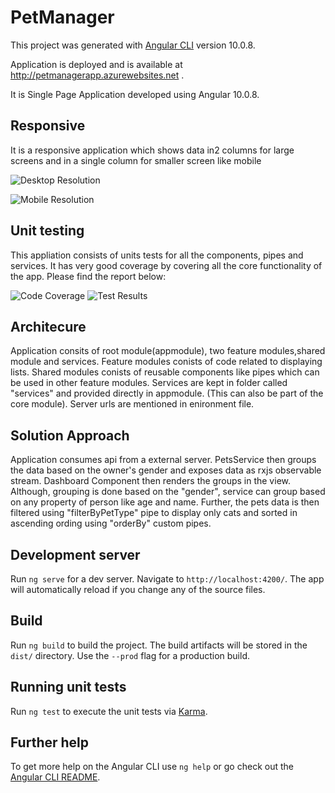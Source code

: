 # PetManager

This project was generated with [Angular CLI](https://github.com/angular/angular-cli) version 10.0.8.

Application is deployed and is available at http://petmanagerapp.azurewebsites.net .

It is Single Page Application developed using Angular 10.0.8.

## Responsive 
It is a responsive application which shows data in2 columns for large screens and in a single column for smaller screen like mobile 

![Desktop Resolution](https://petmanager.s3-ap-southeast-2.amazonaws.com/pet-manager_tablet_resolution.PNG)

![Mobile Resolution](https://petmanager.s3-ap-southeast-2.amazonaws.com/pet-manager_mobile_resolution.PNG)

## Unit testing 

This appliation consists of units tests for all the  components, pipes and services. It has very good coverage by covering all the core functionality of the app. 
Please find the report below:

![Code Coverage](https://petmanager.s3-ap-southeast-2.amazonaws.com/code-coverage.PNG)
![Test Results](https://petmanager.s3-ap-southeast-2.amazonaws.com/test_results.PNG)

## Architecure 
Application consits of root module(appmodule), two feature modules,shared module and services.
Feature modules conists of code related to displaying lists.
Shared modules conists of reusable components like pipes which can be used in other feature modules.
Services are kept in folder called "services" and provided directly in appmodule. (This can also be part of the core module).
Server urls are mentioned in enironment file.

## Solution Approach
Application consumes api from a external server. PetsService then groups the data based on the owner's gender and exposes data as rxjs observable stream.
Dashboard Component then renders the groups in the view. Although, grouping is done based on the "gender", service can group based on any property of person like age and name.
Further, the pets data  is then filtered using "filterByPetType" pipe to display only cats and sorted in ascending ording using "orderBy" custom pipes. 

## Development server

Run `ng serve` for a dev server. Navigate to `http://localhost:4200/`. The app will automatically reload if you change any of the source files.

## Build

Run `ng build` to build the project. The build artifacts will be stored in the `dist/` directory. Use the `--prod` flag for a production build.

## Running unit tests

Run `ng test` to execute the unit tests via [Karma](https://karma-runner.github.io).

## Further help

To get more help on the Angular CLI use `ng help` or go check out the [Angular CLI README](https://github.com/angular/angular-cli/blob/master/README.md).
